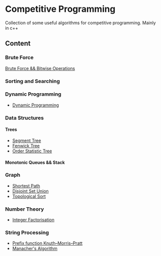 # Competitive Programming 
Collection of some useful algorithms for competitive programming. 
Mainly in c++ 

## Content

### Brute Force
[Brute Force && Bitwise Operations](brute_force/README.md)

### Sorting and Searching 

### Dynamic Programming
- [Dynamic Programming](dynamic_programming/README.md)

### Data Structures
#### Trees
- [Segment Tree](data_structures/segment_tree)
- [Fenwick Tree](data_structures/fenwick_tree)
- [Order Statistic Tree](data_structures/pd_bs_tree_order_statistic.cpp)

#### Monotonic Queues && Stack


### Graph 
- [Shortest Path](graph/shortest_path/README.md)
- [Disjoint Set Union](graph/dsu.h)
- [Topological Sort](graph/tps.cpp)

### Number Theory 
- [Integer Factorisation](number_theory/factors_integers.hpp)

### String Processing 
- [Prefix function Knuth–Morris–Pratt](string_processing/kmp.cpp)
- [Manacher's Algorithm](string_processing/manacher.h)

